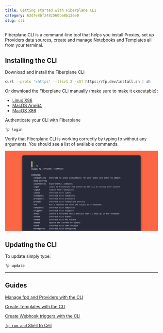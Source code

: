 ```yaml
---
title: Getting started with Fiberplane CLI
category: 63d7e8bf2482560ba8b126e0
slug: cli
---
```


Fiberplane CLI is a command-line tool that helps you install Proxies, set up
Providers data sources, create and manage Notebooks and Templates all from your
terminal.

## Installing the CLI

Download and install the Fiberplane CLI

```bash
curl --proto '=https' --tlsv1.2 -sSf https://fp.dev/install.sh | sh
```

Or download the Fiberplane CLI manually (make sure to make it executable):

- [Linux X86](https://fp.dev/fp/latest/x86_64-unknown-linux-gnu/fp)
- [MacOS Arm64](https://fp.dev/fp/latest/aarch64-apple-darwin/fp)
- [MacOS X86](https://fp.dev/fp/latest/x86_64-apple-darwin/fp)

Authenticate your CLI with Fiberplane

```bash
fp login
```

Verify that Fiberplane CLI is working correctly by typing fp without any
arguments. You should see a list of available commands.

![CLI](/docs/cli/cli.png)

## Updating the CLI

To update simply type:

```bash
fp update
```

---

## Guides

[Manage fpd and Providers with the CLI](doc:quickstart)

[Create Templates with the CLI](doc:templates)

[Create Webhook triggers with the CLI](doc:triggers)

[`fp run and` Shell to Cell](doc:fp-run-and-shell-to-cell)
